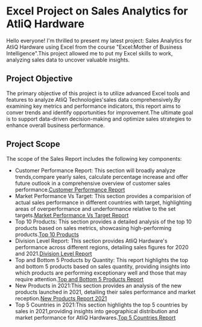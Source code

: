 # Excel Project on Sales Analytics for AtliQ Hardware

Hello everyone! I'm thrilled to present my latest project: Sales Analytics for AtliQ Hardware using Excel from the course "Excel:Mother of Business Intelligence".This project allowed me to put my Excel skills to work, analyzing sales data to uncover valuable insights.

## Project Objective
The primary objective of this project is to utilize advanced Excel tools and features to analyze AtliQ Technologies'sales data comprehensively.By examining key metrics and performance indicators, this report aims to conver trends and identify opportunities for improvement.The ultimate goal is to support data-driven decision-making and optimize sales strategies to enhance overall business performance.

## Project Scope
The scope of the Sales Report includes the following key components:

- Customer Performance Report: This section will broadly analyze trends,compare yearly sales, calculate percentage increase and  offer future outlook in a comprehensive overview of customer sales performance.[Customer Performance Report](https://github.com/supriyabhatv/Excel_Sales_Analytics/blob/main/Customer%20Performance%20Report.pdf)
- Market Performance Vs Target: This section provides a comparision of actual sales performance in different countries with target, highlighting areas of overperformance and underformance relative to the set targets.[Market Performance Vs Target Report](https://github.com/supriyabhatv/Excel_Sales_Analytics/blob/main/Market%20performance%20vs%20Target%20Reprt.pdf)
- Top 10 Products: This section provides a detailed analysis of the top 10 products based on sales metrics, showcasing high-performing products.[Top 10 Products](https://github.com/supriyabhatv/Excel_Sales_Analytics/blob/main/Top%2010%20Products%20Report.pdf)
- Division Level Report: This section provides AtliQ Hardware's performance across different regions, detailing sales figures for 2020 and 2021.[Division Level Report](https://github.com/supriyabhatv/Excel_Sales_Analytics/blob/main/Division%20Level%20Report.pdf)
- Top and Bottom 5 Products by Quantity: This report highlights the top and bottom 5 products based on sales quantity, providing insights into which products are performing exceptionary well and those that may require attention.[Top and Bottom 5 Products Report](https://github.com/supriyabhatv/Excel_Sales_Analytics/blob/main/Top%20and%20Bottom%205%20Products%20Report.pdf)
- New Products in 2021:This section provides an analysis of the new products launched in 2021, detailing their sales performance and market reception.[New Products Report 2021](https://github.com/supriyabhatv/Excel_Sales_Analytics/blob/main/New%20Product%202021%20Report.pdf)
- Top 5 Countries in 2021:This section highlights the top 5 countries by sales in 2021,providing insights into geographical distribution and market performance for AtliQ Hardwares.[Top 5 Countries Report]()
